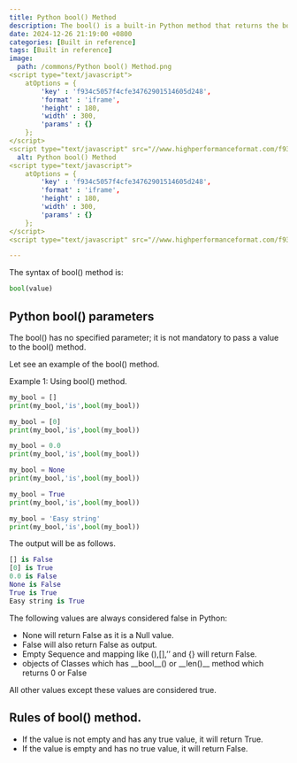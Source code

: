 ```yaml
---
title: Python bool() Method
description: The bool() is a built-in Python method that returns the boolean(True or False)  value of a specified given object using python’s standard truth testing procedure.
date: 2024-12-26 21:19:00 +0800
categories: [Built in reference]
tags: [Built in reference]
image:
  path: /commons/Python bool() Method.png
<script type="text/javascript">
	atOptions = {
		'key' : 'f934c5057f4cfe34762901514605d248',
		'format' : 'iframe',
		'height' : 180,
		'width' : 300,
		'params' : {}
	};
</script>
<script type="text/javascript" src="//www.highperformanceformat.com/f934c5057f4cfe34762901514605d248/invoke.js"></script>
  alt: Python bool() Method
<script type="text/javascript">
	atOptions = {
		'key' : 'f934c5057f4cfe34762901514605d248',
		'format' : 'iframe',
		'height' : 180,
		'width' : 300,
		'params' : {}
	};
</script>
<script type="text/javascript" src="//www.highperformanceformat.com/f934c5057f4cfe34762901514605d248/invoke.js"></script>

---
```



The syntax of bool() method is:

```python
bool(value)
```
<script type="text/javascript">
	atOptions = {
		'key' : 'f934c5057f4cfe34762901514605d248',
		'format' : 'iframe',
		'height' : 180,
		'width' : 300,
		'params' : {}
	};
</script>
<script type="text/javascript" src="//www.highperformanceformat.com/f934c5057f4cfe34762901514605d248/invoke.js"></script>

## Python bool() parameters

The bool()  has no specified parameter; it is not mandatory to pass a value to the bool() method. 

Let see an example of the bool() method.

Example 1: Using bool() method.

```python
my_bool = []
print(my_bool,'is',bool(my_bool))

my_bool = [0]
print(my_bool,'is',bool(my_bool))

my_bool = 0.0
print(my_bool,'is',bool(my_bool))

my_bool = None
print(my_bool,'is',bool(my_bool))

my_bool = True
print(my_bool,'is',bool(my_bool))

my_bool = 'Easy string'
print(my_bool,'is',bool(my_bool))
```

The output will be as follows.

```python
[] is False
[0] is True
0.0 is False
None is False
True is True
Easy string is True
```

The following values are always considered false in Python:

* None will return False as it is a Null value.  
* False will also return False as output.  
* Empty Sequence  and mapping like (),\[\],’’ and {} will return False.  
* objects of Classes which has \_\_bool\_\_() or \_\_len()\_\_ method which returns 0 or False

All other values except these values are considered true.

## Rules of bool() method.

* If the value is not empty and has any true value, it will return True.  
* If the value is empty and has no true value, it will return False.